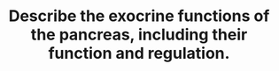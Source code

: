 ---
title: "Describe the exocrine functions of the pancreas, including their function and regulation."
entityType: SAQ
exam: PEX
college: CICM
year: 2024
sitting: B
question: 5
passRate: 42
EC_expectedDomains:
- "overview of the exocrine pancreatic cells and their secretions, including the usual volume per day"
- "descriptions of the digestive enzymes and their role in protein, fat, and CHO digestion, and a description of bicarbonate formation and its functions, including stomach acid neutralization and pH optimization for enzyme function"
- "Regulation of secretion was best described using the structure of digestive phases: cephalic, gastric, and intestinal, and the events linked to each"
EC_extraCredit:
- "Extra detail on hormonal and PNS factors, their effects, and how they're stimulated elevated the answer"
EC_errorsCommon:
- "this question had an error in the wording. It should have read “Describe the exocrine secretions of the pancreas including their function and regulation”"
---